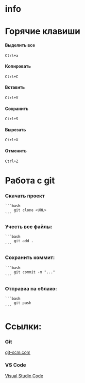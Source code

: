 # info
# Горячие клавиши
#### Выделить все
    Ctrl+a
#### Копировать
    Ctrl+C
#### Вставить
    Ctrl+V
#### Сохранить
    Ctrl+S
#### Вырезать
    Ctrl+X
#### Отменить
    Ctrl+Z
# Работа с git
### Скачать проект
    ```bash
        git clone <URL>
    ```
### Учесть все файлы:
    ```bash
        git add .
    ```
### Сохранить коммит:
    ```bash
        git commit -m "..."
    ```
### Отправка на облако:
    ```bash
        git push
    ```
# Ссылки:
### Git
[git-scm.com](https://git-scm.com/)
### VS Code
[Visual Studio Code](https://code.visualstudio.com/)
